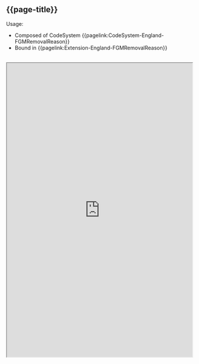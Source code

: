 ## {{page-title}}

Usage:
- Composed of CodeSystem {{pagelink:CodeSystem-England-FGMRemovalReason}}
- Bound in {{pagelink:Extension-England-FGMRemovalReason}}

<br>

<iframe src="https://simplifier.net/guide/nhs-england-implementation-guide-stu1/home/terminology/all-valuesets/valueset-england-fgmremovalreason.page.md?version=current"  height="800px" width="100%"></iframe>